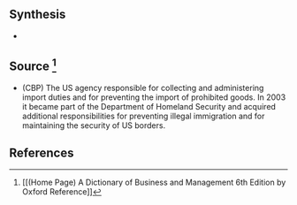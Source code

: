## Synthesis
- 
## Source [^1]
- (CBP) The US agency responsible for collecting and administering import duties and for preventing the import of prohibited goods. In 2003 it became part of the Department of Homeland Security and acquired additional responsibilities for preventing illegal immigration and for maintaining the security of US borders.
## References

[^1]: [[(Home Page) A Dictionary of Business and Management 6th Edition by Oxford Reference]]